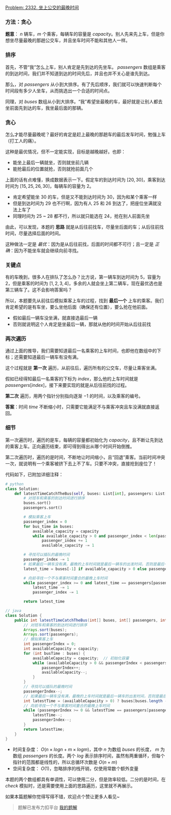 [Problem: 2332. 坐上公交的最晚时间](https://leetcode.cn/problems/the-latest-time-to-catch-a-bus/description/)

### 方法：贪心

**题意**： $n$ 辆车，$m$ 个乘客，每辆车的容量是 $capacity$。别人先来先上车，但是你想坐尽量最晚的那趟公交车，并且坐车时间不能和其他人一样。

### 排序

首先，不管“我”怎么上车，别人肯定是先到达的先坐车。 $passengers$ 数组是乘客的到达时间，我们并不知道到达的时间先后，并且也并不关心是谁先到达。

那么，对 $passengers$ 从小到大排序。有了先后顺序，我们就可以快速判断每个时间段有多少人坐车，从而挑选出一个合适的时间点。

同理，对 $buses$ 数组从小到大排序。“我”希望坐最晚的车，最好就是让别人都去坐前面先到达的车，我坐最后面的那辆。

### 贪心

怎么才能尽量最晚呢？最好的肯定是赶上最晚的那趟车的最后发车时间，勉强上车（打工人的痛）。

这种是最优情况，但不一定能实现，目标是越晚越好。也即：

- 能坐上最后一辆就坐，否则就坐前几辆
- 能抢最后的位置就抢，否则就抢前面几个

上面的话有点难懂，换成数据表示一下。假定车的到达时间为 $[20,30]$，乘客到达时间为 $[15,25,26,30]$，每辆车的容量为 $2$。

- 肯定希望能坐 $30$ 的车，但是又不能到达时间为 $30$，因为和某个乘客一样
- 但是到达时间为 $29$ 也不行啊，因为有人 $25$ 和 $26$ 到达了，把座位坐满就没法上车了
- 同理时间为 $25$ ~ $28$ 都不行，所以就只能选在 $24$，抢在别人前面先坐

由此，可以发现，本题的 **思路** 就是从后往前找车，尽量坐后面的车；从后往前找时间，尽量选择后面的时间。

这种做法一定是 *最优*：因为是从后往前找，后面的时间都不可行；且一定是 *正确*：因为不能坐车就会继续向前寻找。

### 关键点

有的车晚到，很多人在排队了怎么办？比方说，第一辆车到达时间为 $5$，容量为 $2$，但是乘客的时间为 $[1,2,3,4]$，多余的人就会坐上第二辆车，现在最优选也是第三辆车了。这不会影响答案吗？

所以，本题要先从前往后模拟乘客上车的过程，找到 **最后一个** 上车的乘客。我们肯定希望的是有车坐，要么坐他后面（确保还有位置），要么抢在他前面。

- 假如最后一辆车没坐满，就直接选最后一辆
- 否则就说明这个人肯定是坐最后一辆，那就从他的时间开始从后往前找

### 两次遍历

通过上面的推导，我们需要知道最后一名乘客的上车时间，也即他在数组中的下标；还需要知道最后一辆车有没有满。

这个过程就是 **第一次** 遍历，从前往后，遍历所有的公交车，尽量让乘客坐满。

假如已经得知最后一名乘客的下标为 $index$，那么他的上车时间就是 $passengers[index]$，接下来要实现的就是从后往前找的过程。

**第二次** 遍历，用两个指针分别指向逐渐 $-1$ 的时间，以及乘客的编号。

**答案**：时间 $time$ 不断缩小时，只需要它能满足不与乘客冲突且车没满就直接返回。

### 细节

第一次遍历时，遍历的是车，每辆的容量都初始化为 $capacity$，且不断让先到达的乘客上车。正向遍历结束，即可得到得出从哪个时间开始倒推。

第二次遍历时，遍历的是时间，不断地让时间缩小，且“回退”乘客。当前时间冲突一次，就说明有一个乘客被挤下去上不了车。只要不冲突，直接抢到座位了！

代码如下，已附加详细注释：

```Python
# python
class Solution:
    def latestTimeCatchTheBus(self, buses: List[int], passengers: List[int], capacity: int) -> int:
        # 对班车和乘客的到达时间进行排序
        buses.sort()
        passengers.sort()

        # 模拟乘客上车
        passenger_index = 0
        for bus_time in buses:
            available_capacity = capacity
            while available_capacity > 0 and passenger_index < len(passengers) and passengers[passenger_index] <= bus_time:
                passenger_index += 1
                available_capacity -= 1

        # 寻找可以插队的最晚时间
        passenger_index -= 1
        # 如果最后一辆车没有满，最晚的上车时间就是最后一辆车的出发时间，否则是最后一个上车乘客的时间
        latest_time = buses[-1] if available_capacity > 0 else passengers[passenger_index]

        # 向前寻找一个不与乘客时间重合的最晚上车时间
        while passenger_index >= 0 and latest_time == passengers[passenger_index]:
            latest_time -= 1
            passenger_index -= 1

        return latest_time
```

```Java
// java
class Solution {
    public int latestTimeCatchTheBus(int[] buses, int[] passengers, int capacity) {
        // 对班车和乘客的到达时间进行排序
        Arrays.sort(buses);
        Arrays.sort(passengers);
        // 模拟乘客上车
        int passengerIndex = 0;
        int availableCapacity = capacity;
        for (int busTime : buses) {
            availableCapacity = capacity;  // 初始化容量
            while (availableCapacity > 0 && passengerIndex < passengers.length && passengers[passengerIndex] <= busTime) {
                passengerIndex++;
                availableCapacity--;
            }
        }
        // 寻找可以插队的最晚时间
        passengerIndex--;
        // 如果最后一辆车没有满，最晚的上车时间就是最后一辆车的出发时间，否则是最后一个上车乘客的时间
        int latestTime = (availableCapacity > 0) ? buses[buses.length - 1] : passengers[passengerIndex];
        // 向前寻找一个不与乘客时间重合的最晚上车时间
        while (passengerIndex >= 0 && latestTime == passengers[passengerIndex]) {
            latestTime--;
            passengerIndex--;
        }
        return latestTime;
    }
}
```

- 时间复杂度： $O(n\times logn+m\times logm)$，其中 $n$ 为数组 $buses$ 的长度， $m$ 为数组 $passengers$ 的长度。两个 $log$ 表示排序时间，虽然有两重循环，但每个指针的范围都是线性的，所以总循环次数是 $O(n+m)$
- 空间复杂度： $O(1)$，忽略排序的栈开销，仅使用常数个额外变量

本题的两个数组都具有单调性，可以使用二分，但是效率较低。二分的是时间，在 $check$ 模拟时，还是需要使用上面的思路遍历，这里就不再展示。

如果本篇题解你觉得写得不错，欢迎点个赞让更多人看见~

> 题解已发布力扣平台 [我的题解](https://leetcode.cn/problems/the-latest-time-to-catch-a-bus/solutions/2920968/tan-xin-pai-xu-liang-ci-bian-li-bao-zhen-d36p/)
